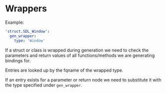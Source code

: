 # Wrappers

Example:

```yaml
'struct.SDL_Window':
  gen_wrapper:
    type: 'Window'
```

If a struct or class is wrapped during generation we need to check the parameters and return values of all functions/methods we are generating bindings for.

Entries are looked up by the fqname of the wrapped type.

If an entry exists for a parameter or return node we need to substitute it with the type specified under `gen_wrapper`.